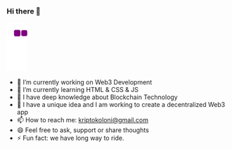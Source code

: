 ### Hi there 👋

![snake gif](https://github.com/isikara/isikara/blob/output/github-contribution-grid-snake.gif)

- 🔭 I’m currently working on Web3 Development
- 🌱 I’m currently learning HTML & CSS & JS
- 🤔 I have deep knowledge about Blockchain Technology 
- 💬 I have a unique idea and I am working to create a decentralized Web3 app
- 📫 How to reach me: kriptokoloni@gmail.com
- 😄 Feel free to ask, support or share thoughts
- ⚡ Fun fact: we have long way to ride.
